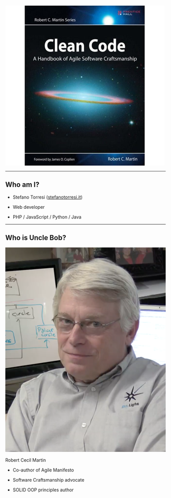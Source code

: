 ![Clean Code](assets/book-cover.jpg)

---

## Who am I?

- Stefano Torresi ([stefanotorresi.it](https://stefanotorresi.it))
<!-- {_class="fragment fade"} -->

- Web developer
<!-- {_class="fragment fade"} -->

- PHP / JavaScript / Python / Java
<!-- {_class="fragment fade"} -->

---

## Who is Uncle Bob?

![Uncle Bob](assets/uncle-bob.png)<!-- {_class="small"} -->

Robert Cecil Martin

<!-- {_class="fragment fade small"} -->

- Co-author of Agile Manifesto<!-- {_class="fragment fade"} -->

- Software Craftsmanship advocate<!-- {_class="fragment fade"} -->

- SOLID OOP principles author<!-- {_class="fragment fade"} -->

<!-- {_class="small"} -->
